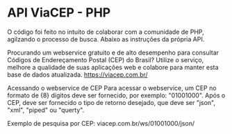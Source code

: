 # API ViaCEP - PHP

O código foi feito no intuito de colaborar com a comunidade de PHP, agilzando o processo de busca. Abaixo as instruções da própria API.

Procurando um webservice gratuito e de alto desempenho para consultar Códigos de Endereçamento Postal (CEP) do Brasil? Utilize o serviço, melhore a qualidade de suas aplicações web e colabore para manter esta base de dados atualizada.
https://viacep.com.br/

Acessando o webservice de CEP
Para acessar o webservice, um CEP no formato de {8} dígitos deve ser fornecido, por exemplo: "01001000".
Após o CEP, deve ser fornecido o tipo de retorno desejado, que deve ser "json", "xml", "piped" ou "querty".

Exemplo de pesquisa por CEP:
viacep.com.br/ws/01001000/json/

